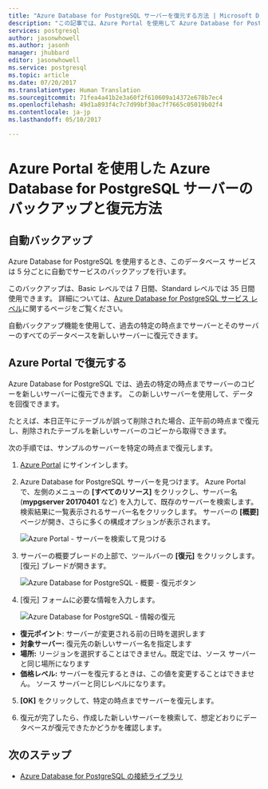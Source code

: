 ```yaml
---
title: "Azure Database for PostgreSQL サーバーを復元する方法 | Microsoft Docs"
description: "この記事では、Azure Portal を使用して Azure Database for PostgreSQL のサーバーを復元する方法について説明します。"
services: postgresql
author: jasonwhowell
ms.author: jasonh
manager: jhubbard
editor: jasonwhowell
ms.service: postgresql
ms.topic: article
ms.date: 07/20/2017
ms.translationtype: Human Translation
ms.sourcegitcommit: 71fea4a41b2e3a60f2f610609a14372e678b7ec4
ms.openlocfilehash: 49d1a893f4c7c7d99bf30ac7f7665c05019b02f4
ms.contentlocale: ja-jp
ms.lasthandoff: 05/10/2017

---
```


# <a name="how-to-backup-and-restore-a-server-in-azure-database-for-postgresql-using-the-azure-portal"></a>Azure Portal を使用した Azure Database for PostgreSQL サーバーのバックアップと復元方法

## <a name="backup-happens-automatically"></a>自動バックアップ
Azure Database for PostgreSQL を使用するとき、このデータベース サービスは 5 分ごとに自動でサービスのバックアップを行います。 

このバックアップは、Basic レベルでは 7 日間、Standard レベルでは 35 日間使用できます。 詳細については、[Azure Database for PostgreSQL サービス レベル](concepts-service-tiers.md)に関するページをご覧ください。

自動バックアップ機能を使用して、過去の特定の時点までサーバーとそのサーバーのすべてのデータベースを新しいサーバーに復元できます。

## <a name="restore-in-the-azure-portal"></a>Azure Portal で復元する
Azure Database for PostgreSQL では、過去の特定の時点までサーバーのコピーを新しいサーバーに復元できます。 この新しいサーバーを使用して、データを回復できます。 

たとえば、本日正午にテーブルが誤って削除された場合、正午前の時点まで復元し、削除されたテーブルを新しいサーバーのコピーから取得できます。

次の手順では、サンプルのサーバーを特定の時点まで復元します。
1. [Azure Portal](https://portal.azure.com/) にサインインします。
2. Azure Database for PostgreSQL サーバーを見つけます。 Azure Portal で、左側のメニューの **[すべてのリソース]** をクリックし、サーバー名 (**mypgserver 20170401** など) を入力して、既存のサーバーを検索します。 検索結果に一覧表示されるサーバー名をクリックします。 サーバーの **[概要]** ページが開き、さらに多くの構成オプションが表示されます。

   ![Azure Portal - サーバーを検索して見つける](media/postgresql-howto-restore-server-portal/1-locate.png)

3. サーバーの概要ブレードの上部で、ツールバーの **[復元]** をクリックします。 [復元] ブレードが開きます。

   ![Azure Database for PostgreSQL - 概要 - 復元ボタン](./media/postgresql-howto-restore-server-portal/2_server.png)

4. [復元] フォームに必要な情報を入力します。

   ![Azure Database for PostgreSQL - 情報の復元 ](./media/postgresql-howto-restore-server-portal/3_restore.png)
  - **復元ポイント**: サーバーが変更される前の日時を選択します
  - **対象サーバー:** 復元先の新しいサーバー名を指定します
  - **場所:** リージョンを選択することはできません。既定では、ソース サーバーと同じ場所になります
  - **価格レベル:** サーバーを復元するときは、この値を変更することはできません。 ソース サーバーと同じレベルになります。 

5. **[OK]** をクリックして、特定の時点までサーバーを復元します。 

6. 復元が完了したら、作成した新しいサーバーを検索して、想定どおりにデータベースが復元できたかどうかを確認します。

## <a name="next-steps"></a>次のステップ
- [Azure Database for PostgreSQL の接続ライブラリ](concepts-connection-libraries.md)

